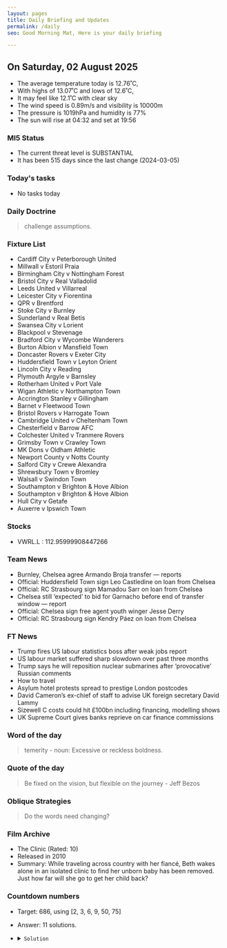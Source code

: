 ```yaml
---
layout: pages
title: Daily Briefing and Updates
permalink: /daily
seo: Good Morning Mat, Here is your daily briefing

---
```


<!-- weather_marker starts -->
## On Saturday, 02 August 2025

- The average temperature today is 12.76˚C,
- With highs of 13.07˚C and lows of 12.6˚C,
- It may feel like 12.1˚C with clear sky
- The wind speed is 0.89m/s and visibility is 10000m
- The pressure is 1019hPa and humidity is 77%
- The sun will rise at 04:32 and set at 19:56

<!-- weather_marker ends -->

### MI5 Status
<!-- threat_marker starts -->
- The current threat level is <span class="highlighter">SUBSTANTIAL</span>
- It has been 515 days since the last change (2024-03-05)

<!-- threat_marker ends -->

### Today's tasks
<!-- task_marker starts -->
- No tasks today
<!-- task_marker ends -->

### Daily Doctrine
<!-- doctrine_marker starts -->
> challenge assumptions.
<!-- doctrine_marker ends -->

### Fixture List

<!-- fixture_marker starts -->
- Cardiff City v Peterborough United
- Millwall v Estoril Praia
- Birmingham City v Nottingham Forest
- Bristol City v Real Valladolid
- Leeds United v Villarreal
- Leicester City v Fiorentina
- QPR v Brentford
- Stoke City v Burnley
- Sunderland v Real Betis
- Swansea City v Lorient
- Blackpool v Stevenage
- Bradford City v Wycombe Wanderers
- Burton Albion v Mansfield Town
- Doncaster Rovers v Exeter City
- Huddersfield Town v Leyton Orient
- Lincoln City v Reading
- Plymouth Argyle v Barnsley
- Rotherham United v Port Vale
- Wigan Athletic v Northampton Town
- Accrington Stanley v Gillingham
- Barnet v Fleetwood Town
- Bristol Rovers v Harrogate Town
- Cambridge United v Cheltenham Town
- Chesterfield v Barrow AFC
- Colchester United v Tranmere Rovers
- Grimsby Town v Crawley Town
- MK Dons v Oldham Athletic
- Newport County v Notts County
- Salford City v Crewe Alexandra
- Shrewsbury Town v Bromley
- Walsall v Swindon Town
- Southampton v Brighton & Hove Albion
- Southampton v Brighton & Hove Albion
- Hull City v Getafe
- Auxerre v Ipswich Town
<!-- fixture_marker ends -->

### Stocks

<!-- stocks_marker starts -->

- VWRL.L : 112.95999908447266

<!-- stocks_marker ends -->

### Team News
<!-- news_marker starts -->

- Burnley, Chelsea agree Armando Broja transfer — reports
- Official: Huddersfield Town sign Leo Castledine on loan from Chelsea
- Official: RC Strasbourg sign Mamadou Sarr on loan from Chelsea
- Chelsea still ‘expected’ to bid for Garnacho before end of transfer window — report
- Official: Chelsea sign free agent youth winger Jesse Derry
- Official: RC Strasbourg sign Kendry Páez on loan from Chelsea

<!-- news_marker ends -->

### FT News

<!-- ftnews_marker starts -->

- Trump fires US labour statistics boss after weak jobs report
- US labour market suffered sharp slowdown over past three months
- Trump says he will reposition nuclear submarines after ‘provocative’ Russian comments
- How to travel
- Asylum hotel protests spread to prestige London postcodes
- David Cameron’s ex-chief of staff to advise UK foreign secretary David Lammy
- Sizewell C costs could hit £100bn including financing, modelling shows
- UK Supreme Court gives banks reprieve on car finance commissions

<!-- ftnews_marker ends -->

### Word of the day

<!-- word_marker starts -->

 > temerity - noun: Excessive or reckless boldness.

<!-- word_marker ends -->

### Quote of the day
<!-- quote_marker starts -->

> Be fixed on the vision, but flexible on the journey - Jeff Bezos

<!-- quote_marker ends -->

### Oblique Strategies
<!-- eno_marker starts -->
> Do the words need changing?

<!-- eno_marker ends -->

### Film Archive

<!-- film_marker starts -->
- The Clinic (Rated: 10)
- Released in 2010
- Summary: While traveling across country with her fiancé, Beth wakes alone in an isolated clinic to find her unborn baby has been removed. Just how far will she go to get her child back?
<!-- film_marker ends -->

### Countdown numbers
<!-- game_marker starts -->

- Target: 686, using [2, 3, 6, 9, 50, 75]
- Answer: 11 solutions.

- <details><summary><code>Solution</code></summary>

  Solution: ( ( 50 + 3 + 2 ) x 75 - 9 ) / 6

   </details>

<!-- game_marker ends -->
